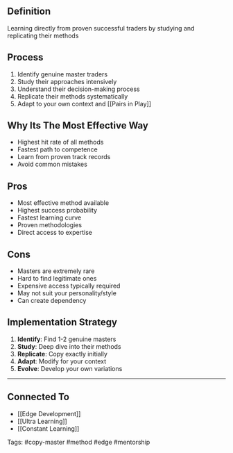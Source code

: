 ## Definition
Learning directly from proven successful traders by studying and replicating their methods

## Process
1. Identify genuine master traders
2. Study their approaches intensively  
3. Understand their decision-making process
4. Replicate their methods systematically
5. Adapt to your own context and [[Pairs in Play]]

## Why Its The Most Effective Way
- Highest hit rate of all methods
- Fastest path to competence
- Learn from proven track records
- Avoid common mistakes

## Pros
- Most effective method available
- Highest success probability
- Fastest learning curve
- Proven methodologies
- Direct access to expertise

## Cons
- Masters are extremely rare
- Hard to find legitimate ones
- Expensive access typically required
- May not suit your personality/style
- Can create dependency

## Implementation Strategy
1. **Identify**: Find 1-2 genuine masters
2. **Study**: Deep dive into their methods
3. **Replicate**: Copy exactly initially
4. **Adapt**: Modify for your context
5. **Evolve**: Develop your own variations



--- 
## Connected To
- [[Edge Development]]
- [[Ultra Learning]]
- [[Constant Learning]]

Tags: #copy-master #method #edge #mentorship